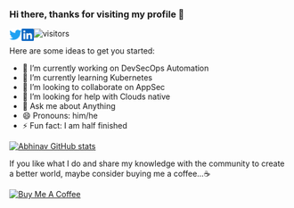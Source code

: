 ### Hi there, thanks for visiting my profile 👋

![visitors](https://visitor-badge.glitch.me/badge?page_id=bugwrangler.bugwrangler)
<a href="https://twitter.com/abhinavsejpal"> <img align="left" alt="Abhinav Sejpal | Twitter" width="22px" src="https://raw.githubusercontent.com/bugwrangler/bugwrangler/fce8d151c992e7cd1400de4c95a9d7e639234cd6/assest/twitter.svg" /></a>
<a href="https://www.linkedin.com/in/Sejpal/">
 <img align="left" alt="Abhinav Sejpal" width="22px" src="https://raw.githubusercontent.com/bugwrangler/bugwrangler/fce8d151c992e7cd1400de4c95a9d7e639234cd6/assest/linkedin.svg" /> </a>

Here are some ideas to get you started:

- 🔭 I’m currently working on DevSecOps Automation
- 🌱 I’m currently learning Kubernetes
- 👯 I’m looking to collaborate on AppSec 
- 🤔 I’m looking for help with Clouds native 
- 💬 Ask me about Anything 
- 😄 Pronouns: him/he
- ⚡ Fun fact: I am half finished

[![Abhinav GitHub stats](https://github-readme-stats.vercel.app/api?username=BUGWRANGLER&theme=dark)](https://github-readme-stats.vercel.app/api?username=BUGWRANGLER&theme=dark)

If you like what I do and share my knowledge with the community to create a better world, maybe consider buying me a coffee...☕ 

<a href="https://www.buymeacoffee.com/bugwrangler" target="_blank"><img src="https://cdn.buymeacoffee.com/buttons/v2/default-yellow.png" alt="Buy Me A Coffee" width="150" ></a>
